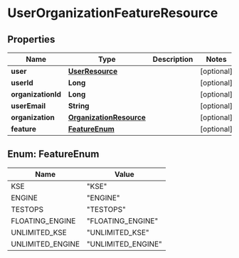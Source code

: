 # UserOrganizationFeatureResource

## Properties
Name | Type | Description | Notes
------------ | ------------- | ------------- | -------------
**user** | [**UserResource**](UserResource.md) |  |  [optional]
**userId** | **Long** |  |  [optional]
**organizationId** | **Long** |  |  [optional]
**userEmail** | **String** |  |  [optional]
**organization** | [**OrganizationResource**](OrganizationResource.md) |  |  [optional]
**feature** | [**FeatureEnum**](#FeatureEnum) |  |  [optional]

<a name="FeatureEnum"></a>
## Enum: FeatureEnum
Name | Value
---- | -----
KSE | &quot;KSE&quot;
ENGINE | &quot;ENGINE&quot;
TESTOPS | &quot;TESTOPS&quot;
FLOATING_ENGINE | &quot;FLOATING_ENGINE&quot;
UNLIMITED_KSE | &quot;UNLIMITED_KSE&quot;
UNLIMITED_ENGINE | &quot;UNLIMITED_ENGINE&quot;

